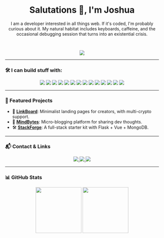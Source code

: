 <div align="center">
  
  # Salutations 👋, I'm **Joshua**
  I am a developer interested in all things web. If it's coded, I'm probably curious about it. My natural habitat includes keyboards, caffeine, and the occasional debugging session that turns into an existential crisis.
  
&nbsp;

  
  ![](https://media.giphy.com/media/QWkuGmMgphvmE/giphy.gif)

</div>

---

### 🛠️ I can build stuff with:

<div align="center">

  <img src="https://img.shields.io/badge/HTML-000?style=flat&logo=html5&logoColor=E34F26" />
  <img src="https://img.shields.io/badge/CSS-000?style=flat&logo=css3&logoColor=1572B6" />
  <img src="https://img.shields.io/badge/TailwindCSS-000?style=flat&logo=tailwind-css&logoColor=06B6D4" />
  <img src="https://img.shields.io/badge/Sass-000?style=flat&logo=sass&logoColor=CC6699" />
  <img src="https://img.shields.io/badge/JavaScript-000?style=flat&logo=javascript&logoColor=F7DF1E" />
  <img src="https://img.shields.io/badge/Vue.js-000?style=flat&logo=vue.js&logoColor=4FC08D" />
  <img src="https://img.shields.io/badge/Node.js-000?style=flat&logo=node.js&logoColor=339933" />
  <img src="https://img.shields.io/badge/Express-000?style=flat&logo=express&logoColor=white" />
  <img src="https://img.shields.io/badge/Python-000?style=flat&logo=python&logoColor=3776AB" />
  <img src="https://img.shields.io/badge/Flask-000?style=flat&logo=flask&logoColor=white" />
  <img src="https://img.shields.io/badge/Nginx-000?style=flat&logo=nginx&logoColor=009639" />
  <img src="https://img.shields.io/badge/Figma-000?style=flat&logo=figma&logoColor=F24E1E" />
  <img src="https://img.shields.io/badge/WordPress-000?style=flat&logo=wordpress&logoColor=21759B" />
  <img src="https://img.shields.io/badge/Linux-000?style=flat&logo=linux&logoColor=FCC624" />

</div>

---

### 🚀 Featured Projects

- 🔗 [**LinkBoard**](https://github.com/yourusername/linkboard): Minimalist landing pages for creators, with multi-crypto support.
- 🧠 [**MindBytes**](https://github.com/yourusername/mindbytes): Micro-blogging platform for sharing dev thoughts.
- 🛠️ [**StackForge**](https://github.com/yourusername/stackforge): A full-stack starter kit with Flask + Vue + MongoDB.

---

### 📬 Contact & Links

<p align="center">
  <a href="https://www.linkedin.com/in/yourprofile" target="_blank">
    <img src="https://img.shields.io/badge/LinkedIn-000?style=flat&logo=linkedin&logoColor=0A66C2" />
  </a>
  <a href="mailto:your@email.com">
    <img src="https://img.shields.io/badge/Email-000?style=flat&logo=gmail&logoColor=D14836" />
  </a>
  <a href="https://yourwebsite.dev">
    <img src="https://img.shields.io/badge/Portfolio-000?style=flat&logo=firefox&logoColor=FF7139" />
  </a>
</p>

---

### 📊 GitHub Stats

<p align="center">
  <img src="https://github-readme-stats.vercel.app/api?username=yourusername&show_icons=true&theme=radical" height="150" />
  <img src="https://github-readme-stats.vercel.app/api/top-langs/?username=yourusername&layout=compact&theme=radical" height="150" />
</p>

